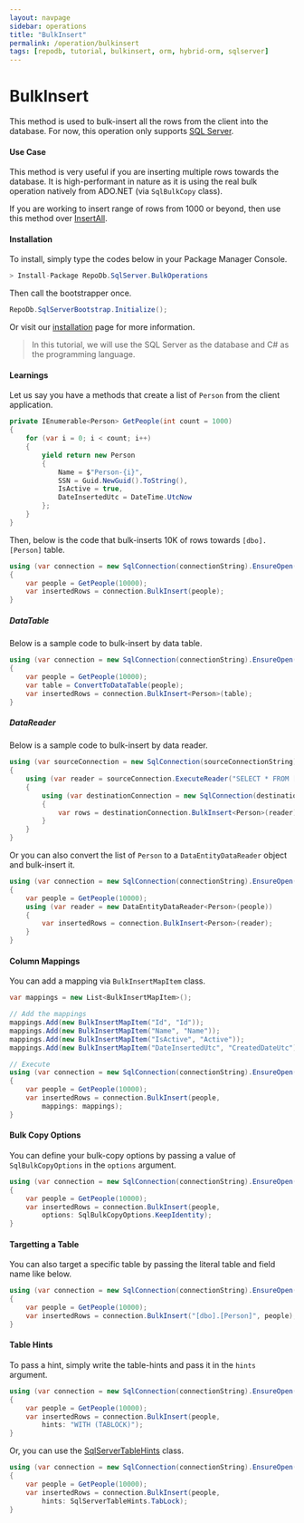 ```yaml
---
layout: navpage
sidebar: operations
title: "BulkInsert"
permalink: /operation/bulkinsert
tags: [repodb, tutorial, bulkinsert, orm, hybrid-orm, sqlserver]
---
```


# BulkInsert

This method is used to bulk-insert all the rows from the client into the database. For now, this operation only supports [SQL Server](https://www.nuget.org/packages/RepoDb.SqlServer.BulkOperations).

#### Use Case

This method is very useful if you are inserting multiple rows towards the database. It is high-performant in nature as it is using the real bulk operation natively from ADO.NET (via `SqlBulkCopy` class).

If you are working to insert range of rows from 1000 or beyond, then use this method over [InsertAll](/operation/insertall).

#### Installation

To install, simply type the codes below in your Package Manager Console.

```csharp
> Install-Package RepoDb.SqlServer.BulkOperations
```

Then call the bootstrapper once.

```csharp
RepoDb.SqlServerBootstrap.Initialize();
```

Or visit our [installation](/tutorial/installation) page for more information.

> In this tutorial, we will use the SQL Server as the database and C# as the programming language.

#### Learnings

Let us say you have a methods that create a list of `Person` from the client application.

```csharp
private IEnumerable<Person> GetPeople(int count = 1000)
{
	for (var i = 0; i < count; i++)
	{
		yield return new Person
		{
			Name = $"Person-{i}",
			SSN = Guid.NewGuid().ToString(),
			IsActive = true,
			DateInsertedUtc = DateTime.UtcNow
		};
	}
}
```

Then, below is the code that bulk-inserts 10K of rows towards `[dbo].[Person]` table.

```csharp
using (var connection = new SqlConnection(connectionString).EnsureOpen())
{
	var people = GetPeople(10000);
	var insertedRows = connection.BulkInsert(people);
}
```

##### DataTable

Below is a sample code to bulk-insert by data table.

```csharp
using (var connection = new SqlConnection(connectionString).EnsureOpen())
{
	var people = GetPeople(10000);
	var table = ConvertToDataTable(people);
	var insertedRows = connection.BulkInsert<Person>(table);
}
```

##### DataReader

Below is a sample code to bulk-insert by data reader.

```csharp
using (var sourceConnection = new SqlConnection(sourceConnectionString))
{
	using (var reader = sourceConnection.ExecuteReader("SELECT * FROM [dbo].[Person];"))
	{
		using (var destinationConnection = new SqlConnection(destinationConnectionString))
		{
			var rows = destinationConnection.BulkInsert<Person>(reader);
		}
	}
}
```

Or you can also convert the list of `Person` to a `DataEntityDataReader` object and bulk-insert it.

```csharp
using (var connection = new SqlConnection(connectionString).EnsureOpen())
{
	var people = GetPeople(10000);
	using (var reader = new DataEntityDataReader<Person>(people))
	{
		var insertedRows = connection.BulkInsert<Person>(reader);
	}
}
```

#### Column Mappings

You can add a mapping via `BulkInsertMapItem` class.

```csharp
var mappings = new List<BulkInsertMapItem>();

// Add the mappings
mappings.Add(new BulkInsertMapItem("Id", "Id"));
mappings.Add(new BulkInsertMapItem("Name", "Name"));
mappings.Add(new BulkInsertMapItem("IsActive", "Active"));
mappings.Add(new BulkInsertMapItem("DateInsertedUtc", "CreatedDateUtc"));

// Execute
using (var connection = new SqlConnection(connectionString).EnsureOpen())
{
	var people = GetPeople(10000);
	var insertedRows = connection.BulkInsert(people,
		mappings: mappings);
}
```

#### Bulk Copy Options

You can define your bulk-copy options by passing a value of `SqlBulkCopyOptions` in the `options` argument.

```csharp
using (var connection = new SqlConnection(connectionString).EnsureOpen())
{
	var people = GetPeople(10000);
	var insertedRows = connection.BulkInsert(people,
		options: SqlBulkCopyOptions.KeepIdentity);
}
```

#### Targetting a Table

You can also target a specific table by passing the literal table and field name like below.

```csharp
using (var connection = new SqlConnection(connectionString).EnsureOpen())
{
	var people = GetPeople(10000);
	var insertedRows = connection.BulkInsert("[dbo].[Person]", people);
}
```

#### Table Hints

To pass a hint, simply write the table-hints and pass it in the `hints` argument.

```csharp
using (var connection = new SqlConnection(connectionString).EnsureOpen())
{
	var people = GetPeople(10000);
	var insertedRows = connection.BulkInsert(people,
		hints: "WITH (TABLOCK)");
}
```

Or, you can use the [SqlServerTableHints](/class/sqlservertablehints) class.

```csharp
using (var connection = new SqlConnection(connectionString).EnsureOpen())
{
	var people = GetPeople(10000);
	var insertedRows = connection.BulkInsert(people,
		hints: SqlServerTableHints.TabLock);
}
```
